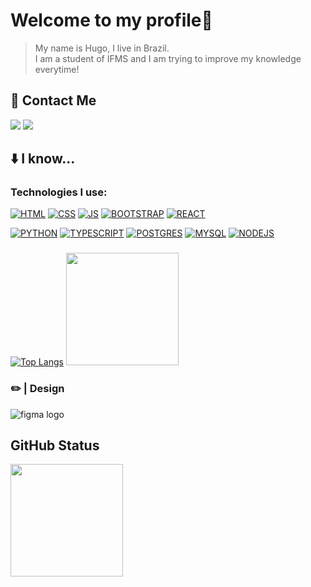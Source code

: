



##
<h1 align="left">Welcome to my profile🥷</h1>

 > My name is Hugo, I live in Brazil.<br>I am a student of IFMS and I am trying to improve my knowledge everytime!

<h2 align="left">📁  Contact Me</h2>
  <a href = "mailto:hugo.lima2@estudante.ifms.edu.br"><img src="https://img.shields.io/badge/-Gmail-%23333?style=for-the-badge&logo=gmail&logoColor=white" target="_blank"></a>
  <a href="https://www.linkedin.com/in/hugo-rodrigues00001/" target="_blank"><img src="https://img.shields.io/badge/-LinkedIn-%230077B5?style=for-the-badge&logo=linkedin&logoColor=black" target="_blank"></a> 
</div>

###
<h2 align="left">⬇️  I know...</h2>

### Technologies I use:
 [![HTML](https://img.shields.io/badge/HTML5-E34F26?style=for-the-badge&logo=html5&logoColor=white)]()
 [![CSS](https://img.shields.io/badge/CSS3-1572B6?style=for-the-badge&logo=css3&logoColor=white)]()
 [![JS](https://img.shields.io/badge/JavaScript-F7DF1E?style=for-the-badge&logo=javascript&logoColor=black)]()
 [![BOOTSTRAP]( https://img.shields.io/badge/Bootstrap-563D7C?style=for-the-badge&logo=bootstrap&logoColor=white)]()
 [![REACT](https://img.shields.io/badge/React-20232A?style=for-the-badge&logo=react&logoColor=61DAFB)]()
 
 
 [![PYTHON](https://img.shields.io/badge/Python-3776AB?style=for-the-badge&logo=python&logoColor=white)]()
 [![TYPESCRIPT](https://shields.io/badge/TypeScript-3178C6?style=for-the-badge&logo=TypeScript&logoColor=FFF)]()
 [![POSTGRES](https://img.shields.io/badge/postgresql-4169e1?style=for-the-badge&logo=postgresql&logoColor=white)]()
 [![MYSQL](https://img.shields.io/badge/mysql-4479A1?style=for-the-badge&logo=mysql&logoColor=white)]()
 [![NODEJS](https://img.shields.io/badge/Node.js-43853D?style=for-the-badge&logo=node.js&logoColor=white)]()
 
 
 
 

 
 
 
  </div>

###
[![Top Langs](https://github-readme-stats.vercel.app/api/top-langs/?username=Hugodelima&theme=dracula)](https://github.com/Hugodelima/Hugodelima/edit/main/README.md)
<img height="180em" src="https://github-readme-stats.vercel.app/api/top-langs/?username=Hugodelima&layout=compact&langs_count=7&theme=dracula"/>


</div>
<h3>✏️ | Design</h3>
<div align="left">
      <img src="https://img.shields.io/badge/Figma-F24E1E?style=for-the-badge&logo=figma&logoColor=white"  alt="figma logo"  />
</div>

<h2 align="left">  GitHub Status</h2>
 <img height="180em" src="https://github-readme-stats.vercel.app/api?username=Hugodelima&show_icons=true&theme=dracula"/>
 




 




